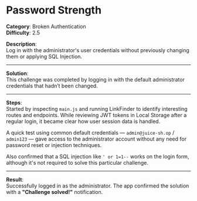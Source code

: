 # Password Strength

**Category**: Broken Authentication  
**Difficulty**: 2.5

**Description**:  
Log in with the administrator's user credentials without previously changing them or applying SQL Injection.

---

**Solution**:  
This challenge was completed by logging in with the default administrator credentials that hadn’t been changed.

---

**Steps**:  
Started by inspecting `main.js` and running LinkFinder to identify interesting routes and endpoints. While reviewing JWT tokens in Local Storage after a regular login, it became clear how user session data is handled.

A quick test using common default credentials — `admin@juice-sh.op` / `admin123` — gave access to the administrator account without any need for password reset or injection techniques.

Also confirmed that a SQL injection like `' or 1=1--` works on the login form, although it's not required to solve this particular challenge.

---

**Result**:  
Successfully logged in as the administrator. The app confirmed the solution with a **"Challenge solved!"** notification.
